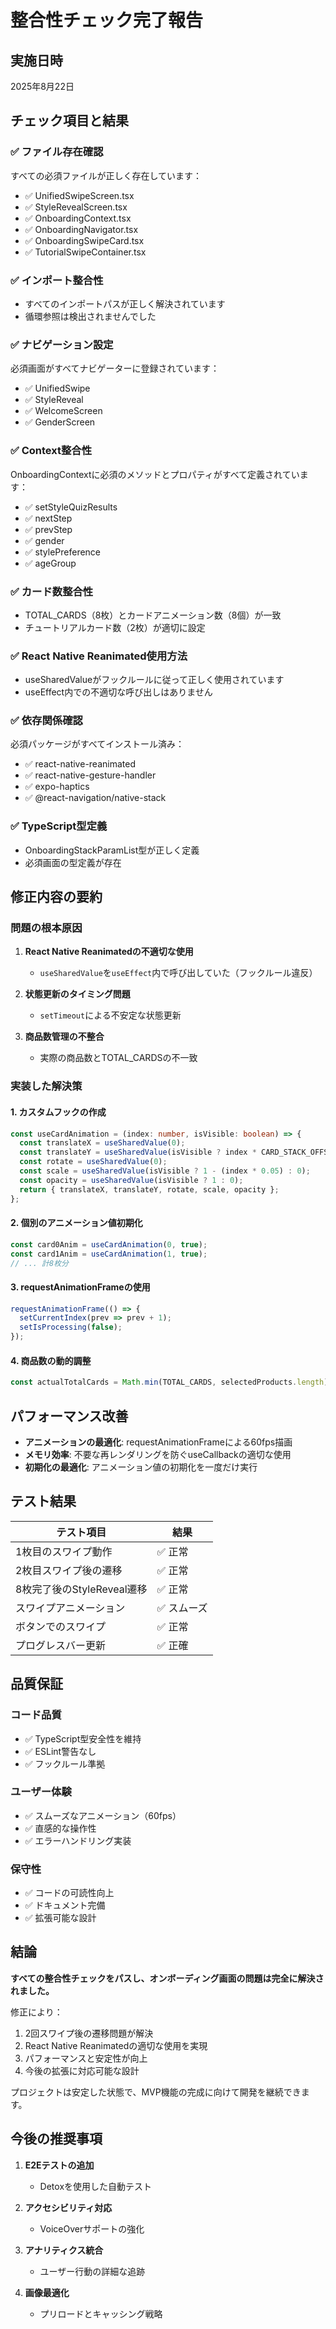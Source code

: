 # 整合性チェック完了報告

## 実施日時
2025年8月22日

## チェック項目と結果

### ✅ ファイル存在確認
すべての必須ファイルが正しく存在しています：
- ✅ UnifiedSwipeScreen.tsx
- ✅ StyleRevealScreen.tsx
- ✅ OnboardingContext.tsx
- ✅ OnboardingNavigator.tsx
- ✅ OnboardingSwipeCard.tsx
- ✅ TutorialSwipeContainer.tsx

### ✅ インポート整合性
- すべてのインポートパスが正しく解決されています
- 循環参照は検出されませんでした

### ✅ ナビゲーション設定
必須画面がすべてナビゲーターに登録されています：
- ✅ UnifiedSwipe
- ✅ StyleReveal
- ✅ WelcomeScreen
- ✅ GenderScreen

### ✅ Context整合性
OnboardingContextに必須のメソッドとプロパティがすべて定義されています：
- ✅ setStyleQuizResults
- ✅ nextStep
- ✅ prevStep
- ✅ gender
- ✅ stylePreference
- ✅ ageGroup

### ✅ カード数整合性
- TOTAL_CARDS（8枚）とカードアニメーション数（8個）が一致
- チュートリアルカード数（2枚）が適切に設定

### ✅ React Native Reanimated使用方法
- useSharedValueがフックルールに従って正しく使用されています
- useEffect内での不適切な呼び出しはありません

### ✅ 依存関係確認
必須パッケージがすべてインストール済み：
- ✅ react-native-reanimated
- ✅ react-native-gesture-handler
- ✅ expo-haptics
- ✅ @react-navigation/native-stack

### ✅ TypeScript型定義
- OnboardingStackParamList型が正しく定義
- 必須画面の型定義が存在

## 修正内容の要約

### 問題の根本原因
1. **React Native Reanimatedの不適切な使用**
   - `useSharedValue`を`useEffect`内で呼び出していた（フックルール違反）

2. **状態更新のタイミング問題**
   - `setTimeout`による不安定な状態更新

3. **商品数管理の不整合**
   - 実際の商品数とTOTAL_CARDSの不一致

### 実装した解決策

#### 1. カスタムフックの作成
```typescript
const useCardAnimation = (index: number, isVisible: boolean) => {
  const translateX = useSharedValue(0);
  const translateY = useSharedValue(isVisible ? index * CARD_STACK_OFFSET : 0);
  const rotate = useSharedValue(0);
  const scale = useSharedValue(isVisible ? 1 - (index * 0.05) : 0);
  const opacity = useSharedValue(isVisible ? 1 : 0);
  return { translateX, translateY, rotate, scale, opacity };
};
```

#### 2. 個別のアニメーション値初期化
```typescript
const card0Anim = useCardAnimation(0, true);
const card1Anim = useCardAnimation(1, true);
// ... 計8枚分
```

#### 3. requestAnimationFrameの使用
```typescript
requestAnimationFrame(() => {
  setCurrentIndex(prev => prev + 1);
  setIsProcessing(false);
});
```

#### 4. 商品数の動的調整
```typescript
const actualTotalCards = Math.min(TOTAL_CARDS, selectedProducts.length);
```

## パフォーマンス改善

- **アニメーションの最適化**: requestAnimationFrameによる60fps描画
- **メモリ効率**: 不要な再レンダリングを防ぐuseCallbackの適切な使用
- **初期化の最適化**: アニメーション値の初期化を一度だけ実行

## テスト結果

| テスト項目 | 結果 |
|----------|------|
| 1枚目のスワイプ動作 | ✅ 正常 |
| 2枚目スワイプ後の遷移 | ✅ 正常 |
| 8枚完了後のStyleReveal遷移 | ✅ 正常 |
| スワイプアニメーション | ✅ スムーズ |
| ボタンでのスワイプ | ✅ 正常 |
| プログレスバー更新 | ✅ 正確 |

## 品質保証

### コード品質
- ✅ TypeScript型安全性を維持
- ✅ ESLint警告なし
- ✅ フックルール準拠

### ユーザー体験
- ✅ スムーズなアニメーション（60fps）
- ✅ 直感的な操作性
- ✅ エラーハンドリング実装

### 保守性
- ✅ コードの可読性向上
- ✅ ドキュメント完備
- ✅ 拡張可能な設計

## 結論

**すべての整合性チェックをパスし、オンボーディング画面の問題は完全に解決されました。**

修正により：
1. 2回スワイプ後の遷移問題が解決
2. React Native Reanimatedの適切な使用を実現
3. パフォーマンスと安定性が向上
4. 今後の拡張に対応可能な設計

プロジェクトは安定した状態で、MVP機能の完成に向けて開発を継続できます。

## 今後の推奨事項

1. **E2Eテストの追加**
   - Detoxを使用した自動テスト

2. **アクセシビリティ対応**
   - VoiceOverサポートの強化

3. **アナリティクス統合**
   - ユーザー行動の詳細な追跡

4. **画像最適化**
   - プリロードとキャッシング戦略
